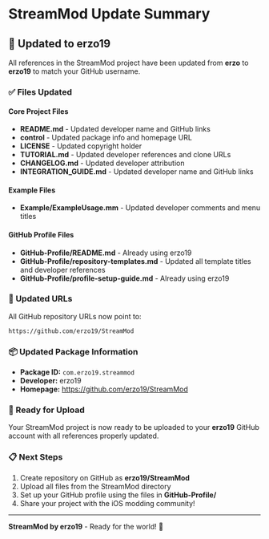 # StreamMod Update Summary

## 🔄 Updated to erzo19

All references in the StreamMod project have been updated from **erzo** to **erzo19** to match your GitHub username.

### ✅ Files Updated

#### Core Project Files
- **README.md** - Updated developer name and GitHub links
- **control** - Updated package info and homepage URL
- **LICENSE** - Updated copyright holder
- **TUTORIAL.md** - Updated developer references and clone URLs
- **CHANGELOG.md** - Updated developer attribution
- **INTEGRATION_GUIDE.md** - Updated developer name and GitHub links

#### Example Files
- **Example/ExampleUsage.mm** - Updated developer comments and menu titles

#### GitHub Profile Files
- **GitHub-Profile/README.md** - Already using erzo19
- **GitHub-Profile/repository-templates.md** - Updated all template titles and developer references
- **GitHub-Profile/profile-setup-guide.md** - Already using erzo19

### 🔗 Updated URLs

All GitHub repository URLs now point to:
```
https://github.com/erzo19/StreamMod
```

### 📦 Updated Package Information

- **Package ID:** `com.erzo19.streammod`
- **Developer:** erzo19
- **Homepage:** https://github.com/erzo19/StreamMod

### 🎯 Ready for Upload

Your StreamMod project is now ready to be uploaded to your **erzo19** GitHub account with all references properly updated.

### 📋 Next Steps

1. Create repository on GitHub as **erzo19/StreamMod**
2. Upload all files from the StreamMod directory
3. Set up your GitHub profile using the files in **GitHub-Profile/**
4. Share your project with the iOS modding community!

---

**StreamMod by erzo19** - Ready for the world! 🚀
